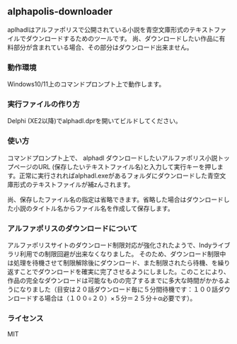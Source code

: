 ## alphapolis-downloader
aplhadlはアルファポリスで公開されている小説を青空文庫形式のテキストファイルでダウンロードするためのツールです。
尚、ダウンロードしたい作品に有料部分が含まれている場合、その部分はダウンロード出来ません。

### 動作環境
Windows10/11上のコマンドプロンプト上で動作します。

### 実行ファイルの作り方
Delphi (XE2以降)でalphadl.dprを開いてビルドしてください。

### 使い方
コマンドプロンプト上で、
alphadl ダウンロードしたいアルファポリス小説トップページのURL (保存したいテキストファイル名)と入力して実行キーを押します。正常に実行されればalphadl.exeがあるフォルダにダウンロードした青空文庫形式のテキストファイルが補zんされます。

尚、保存したファイル名の指定は省略できます。省略した場合はダウンロードした小説のタイトル名からファイル名を作成して保存します。

### アルファポリスのダウンロードについて
アルファポリスサイトのダウンロード制限対応が強化されたようで、Indyライブラリ利用での制限回避が出来なくなりました。
そのため、ダウンロード制限中は処理を待機させて制限解除後にダウンロード、また制限されたら待機、を繰り返すことでダウンロードを確実に完了させるようにしました。このことにより、作品の完全なダウンロードは可能なものの完了するまでに多大な時間がかかるようになりました（目安は２０話ダウンロード毎に５分間待機です：１００話ダウンロードする場合は（１００÷２０）×５分＝２５分＋α必要です）。

### ライセンス
MIT

